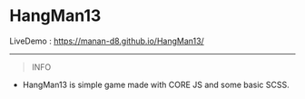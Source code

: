 # HangMan13

LiveDemo : https://manan-d8.github.io/HangMan13/

------------------------------------------------------------------
> INFO 
* HangMan13 is simple game made with CORE JS and some basic SCSS.
